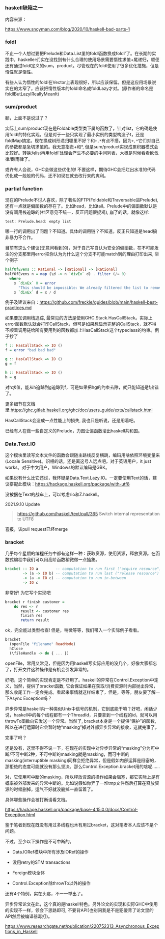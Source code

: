 ### haskell缺陷之一

内容来源：

https://www.snoyman.com/blog/2020/10/haskell-bad-parts-1

### foldl

不止一个人想过要把Prelude和Data.List里的foldl函数换成foldl'了。在长期的实践中，haskeller们实在没找到有什么合理的使用场景需要惰性求值+尾递归，顺便还有通过foldl定义的sum，product。尽管现在的foldl使用了很多优化措施，但是惰性就是惰性。

有些人认为惰性的foldl在Vector上表现很好，所以应该保留。但是这应用场景说实在的太窄了。应该把惰性版本的foldl命名成foldLazy才对。(原作者的命名是foldlButLazyIReallyMeanIt)

### sum/product

额，上面不是说过了？

实际上sum/product现在是Foldable类型类下属的函数了，针对list，它的确是使用foldl的特化实现，但是对于一些只实现了最小实例的类型构造子t，还是foldMap搞定。现在换成树形递归哪里不好？和`+,*`有点不搭，因为`+,*`它们对自己的参数都是急切求值的。我无意指责+和*, 但是sum/product实现成累积器模式会比较好。转换为list再用foldl'处理会产生不必要的中间列表，大概是时候看看砍伐律/酸雨律了。

或许有人会说，GHC会做这些优化的! 不要这样，期待GHC会把烂出水准的代码优化成一般般的代码，还不如现在就去改行来的爽利。

### partial function

现在的Prelude不讨人喜欢，除了著名的FTP(Foldable和Traversable进Prelude), 还有一点就是偏函数的存在了。比如head，比如tail。Prelude中的偏函数默认是没有调用栈追踪的(社区意见不统一，反正问题很捉鸡), 崩了的话，就像这样:

```
test: Prelude.head: empty list
```

哪一行的调用出了问题？不知道。具体的调用链？不知道。反正只知道是head搞非暴力不合作。

目前有这么个建议(无意间看到的)，对于自己写自认为安全的偏函数，在不可能发生的分支那里用error把你认为为什么这个分支不可能match到的理由打印出来, 举个例子

```haskell
halfOfEvens :: Rational -> [Rational] -> [Rational]
halfOfEvens n = map (\d -> n `divEx` d) . filter (/= 0)
  where
    x `divEx` 0 = error
      "This should be impossible: We already filtered the list to remove zeroes"
    x `divEx` d = x / d
```

例子及建议来自：https://github.com/freckle/guides/blob/main/haskell-best-practices.md

如果要加调用栈追踪, 最常见的方法是使用GHC.Stack.HasCallStack。实际上error函数默认就会打印CallStack，但可是如果想显示完整的CallStack，就不得不顺着调用链给所有要用到的函数都加上HasCallStack这个typeclass的约束。例子抄了

```haskell
f :: HasCallStack => IO ()
f = error "bad bad bad"

g :: HasCallStack => IO ()
g = f

h :: HasCallStack => IO ()
h = g
```

对h求值，能从h追踪到g追踪到f，可是如果把hg的约束去除，就只能知道是f出错了。

更多细节在文档里:https://ghc.gitlab.haskell.org/ghc/doc/users_guide/exts/callstack.html

HasCallStack会造成一点性能上的损失, 我也只是听说，还是用着吧。

已经有人在做一些自定义的Prelude，力图让偏函数滚出haskell共和国。

### Data.Text.IO

这个模块里读写文本文件的函数会跟随主路线反复横跳，编码用啥依照环境变量来(Locale Sensitive)。识相的话，还是离这号人远点吧。对于英语用户，it just works。对于中文用户，Windows的默认编码是GBK。

如果说有什么比它还烂，我怀疑是Data.Text.Lazy.IO。一定要使用Text的话，建议搭配此模块：https://hackage.haskell.org/package/with-utf8

没被捆在Text的战车上，可以考虑rio和Z.haskell。

2021.9.10 Update

> https://github.com/haskell/text/pull/365 Switch internal representation to UTF8

喜报，该pull request已经merge

### bracket

几乎每个星期的编程任务中都有这样一种：获取资源，使用资源，释放资源。在函数式编程中我们可以用高阶函数稍微做一点抽象。

```haskell
bracket :: IO a        -- computation to run first ("acquire resource")
        -> (a -> IO b) -- computation to run last ("release resource")
        -> (a -> IO c) -- computation to run in-between
        -> IO c
```

非常好! 为它写个实现吧

```haskell
bracket r finish customer = 
    do res <- r
       result <- customer res
       finish res
       return result
```

ok，完全能过类型检查! 但是，稍微等等，我们带入一个实际例子看看。

```haskell
bracket
  (openFile "filename" ReadMode)
  hClose
  (\fileHandle -> do { ... })
```

openFile，常用又常见，但是因为用haskell写实际应用的没几个，好像大家都忘了，打开文件这种操作是有机会引发异常的。

好吧，这个简单的实现肯定是不好用了。haskell的异常在Control.Exception中定义，当然，提供了bracket函数, 它会保证如果在获取/消费资源时内部抛出异常，那么收尾工作一定会完成。看起来事情就这样结束了，但是，等等，朋友要了解一下Async Exception吗？

异步异常是haskell内一种类似Unix中信号的机制，它到底能干嘛？好吧，闲话少说，haskell中的每个线程都有一个ThreadId，只要拿到一个线程的id，就可以用throwTo函数向它发送一个异常。当然了, bracket本身是一个提供“保护”的函数, 所以在进行运算时它会暂时地“masking”掉对外部异步异常的接收，这就完事了。

完事了吗？

还是没有，这里不得不说一下，在现在的实现中对异步异常的“masking”分为可中断/不可中断2种，不可中断的masking就是masking，而可中断的masking(interruptible masking)同样会拒绝异常，但是假如内部运算是阻塞的，那拒绝的态度可能就没有那么坚决。那么Control.Exception.bracket用的啥呢......

对，它使用可中断的masking，所以释放资源的操作如果会阻塞，那它实际上是有概率被外部发来的异常中断的。比如说假如你弄了一堆tmp文件然后打算在释放资源的时候删掉，运气不好就没删掉一直留着了。

具体哪些操作会被打断请看文档。

https://hackage.haskell.org/package/base-4.15.0.0/docs/Control-Exception.html

鉴于笔者到现在既没有用过多线程也木有用过bracket，这对笔者本人应该不是个问题。

不过，至少以下操作是不可中断的。

+ Data.IORef模块中所有涉及IORef的操作

+ 没用retry的STM transactions

+ Foreign模块全体

+ Control.Exception除throwTo以外的操作

还有4个特例，实在头疼，不一一举出了。

异步异常论文在此，这个真的是haskell特色。另外论文的实现和实际GHC中使用的实现不一样，领会下思路即可, 不要背API(也别问我是不是犯傻背了论文里的API然后被编译器毒打)。

https://www.researchgate.net/publication/220752313_Asynchronous_Exceptions_in_Haskell
